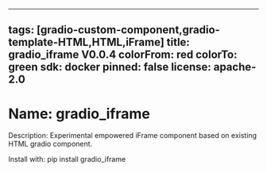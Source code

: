 
---
tags: [gradio-custom-component,gradio-template-HTML,HTML,iFrame]
title: gradio_iframe V0.0.4
colorFrom: red
colorTo: green
sdk: docker
pinned: false
license: apache-2.0
---


# Name: gradio_iframe

Description: Experimental empowered iFrame component based on existing HTML gradio component.

Install with: pip install gradio_iframe